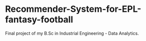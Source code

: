# Recommender-System-for-EPL-fantasy-football

Final project of my B.Sc in Industrial Engineering - Data Analytics.

